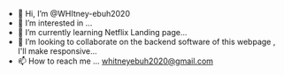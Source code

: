 - 👋 Hi, I’m @WHItney-ebuh2020
- 👀 I’m interested in ...
- 🌱 I’m currently learning Netflix Landing page...
- 💞️ I’m looking to collaborate on the backend software of this webpage , I'll make responsive...
- 📫 How to reach me ... whitneyebuh2020@gmail.com

<!---
WHItney-ebuh2020/WHItney-ebuh2020 is a ✨ special ✨ repository because its `README.md` (this file) appears on your GitHub profile.
You can click the Preview link to take a look at your changes.
--->
